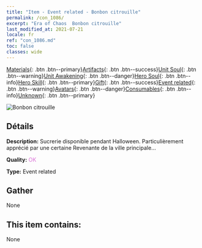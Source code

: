 ```yaml
---
title: "Item - Event related - Bonbon citrouille"
permalink: /con_1086/
excerpt: "Era of Chaos  Bonbon citrouille"
last_modified_at: 2021-07-21
locale: fr
ref: "con_1086.md"
toc: false
classes: wide
---
```

 [Materials](/ItemsFR/){: .btn .btn--primary}[Artifacts](/ItemsFR/Artifacts/){: .btn .btn--success}[Unit Soul](/ItemsFR/UnitSoul/){: .btn .btn--warning}[Unit Awakening](/ItemsFR/UnitAwakening/){: .btn .btn--danger}[Hero Soul](/ItemsFR/HeroSoul/){: .btn .btn--info}[Hero Skill](/ItemsFR/HeroSkill/){: .btn .btn--primary}[Gift](/ItemsFR/Gift/){: .btn .btn--success}[Event related](/ItemsFR/Events/){: .btn .btn--warning}[Avatars](/ItemsFR/Avatars/){: .btn .btn--danger}[Consumables](/ItemsFR/Consumables/){: .btn .btn--info}[Unknown](/ItemsFR/Unknown/){: .btn .btn--primary}

 ![Bonbon citrouille](/images/t/i_690012.png)

## Détails
 **Description:** Sucrerie disponible pendant Halloween. Particulièrement apprécié par une certaine Revenante de la ville principale...

 **Quality:** <span style="color: #DA70D6">OK</span>

 **Type:** Event related

## Gather

  None

## This item contains:

  None

